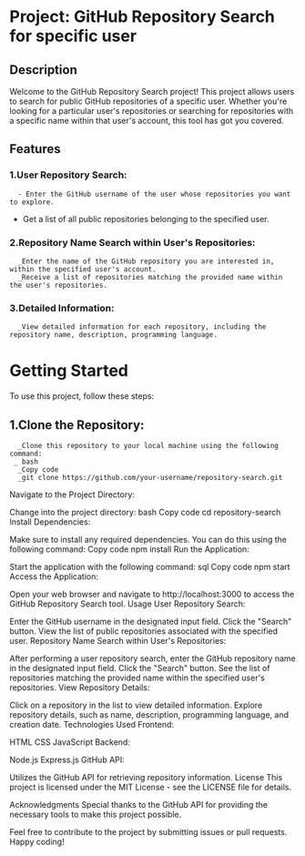 # Project: GitHub Repository Search for specific user
## Description
Welcome to the GitHub Repository Search project! This project allows users to search for public GitHub repositories of a specific user. Whether you're looking for a particular user's repositories or searching for repositories with a specific name within that user's account, this tool has got you covered.

## Features
### 1.User Repository Search:
      - Enter the GitHub username of the user whose repositories you want to explore.
   - Get a list of all public repositories belonging to the specified user.
### 2.Repository Name Search within User's Repositories:
      
      _Enter the name of the GitHub repository you are interested in, within the specified user's account.
      _Receive a list of repositories matching the provided name within the user's repositories.
### 3.Detailed Information:

      _View detailed information for each repository, including the repository name, description, programming language.

# Getting Started
To use this project, follow these steps:

## 1.Clone the Repository:

      _Clone this repository to your local machine using the following command:
     _ bash
      _Copy code
      _git clone https://github.com/your-username/repository-search.git
Navigate to the Project Directory:

Change into the project directory:
bash
Copy code
cd repository-search
Install Dependencies:

Make sure to install any required dependencies. You can do this using the following command:
Copy code
npm install
Run the Application:

Start the application with the following command:
sql
Copy code
npm start
Access the Application:

Open your web browser and navigate to http://localhost:3000 to access the GitHub Repository Search tool.
Usage
User Repository Search:

Enter the GitHub username in the designated input field.
Click the "Search" button.
View the list of public repositories associated with the specified user.
Repository Name Search within User's Repositories:

After performing a user repository search, enter the GitHub repository name in the designated input field.
Click the "Search" button.
See the list of repositories matching the provided name within the specified user's repositories.
View Repository Details:

Click on a repository in the list to view detailed information.
Explore repository details, such as name, description, programming language, and creation date.
Technologies Used
Frontend:

HTML
CSS
JavaScript
Backend:

Node.js
Express.js
GitHub API:

Utilizes the GitHub API for retrieving repository information.
License
This project is licensed under the MIT License - see the LICENSE file for details.

Acknowledgments
Special thanks to the GitHub API for providing the necessary tools to make this project possible.

Feel free to contribute to the project by submitting issues or pull requests. Happy coding!
